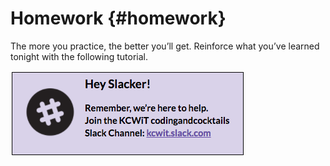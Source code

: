 # Homework {#homework}

The more you practice, the better you’ll get.  Reinforce what you’ve learned tonight with the following tutorial.

[![](../images/slack.png)](http://kcwit.slack.com)